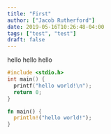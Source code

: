 ```yaml
---
title: "First"
author: ["Jacob Rutherford"]
date: 2019-05-16T10:26:48-04:00
tags: ["test", "test"]
draft: false
---
```


hello hello hello

<!--more-->

```c
#include <stdio.h>
int main() {
  printf("hello world!\n");
  return 0;
}
```

```rust
fn main() {
  println!("hello world!");
}
```
